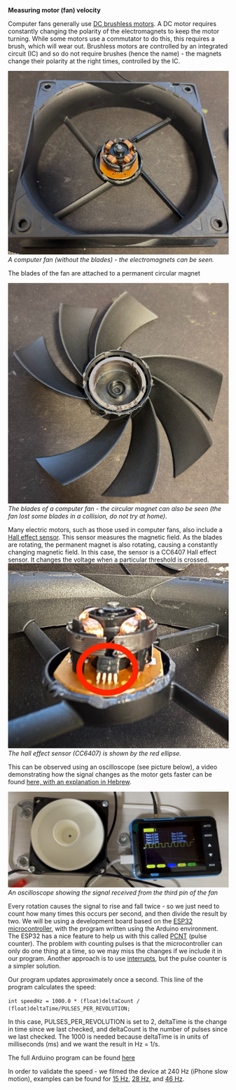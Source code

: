 **Measuring motor (fan) velocity**

Computer fans generally use [DC brushless motors](https://en.wikipedia.org/wiki/Brushless_DC_electric_motor). A DC motor requires constantly changing the polarity of the electromagnets to keep the motor turning. While some motors use a commutator to do this, this requires a brush, which will wear out. Brushless motors are controlled by an integrated circuit (IC) and so do not require brushes (hence the name) \- the magnets change their polarity at the right times, controlled by the IC.

![Computer fan without the blades][images/image1.jpg]  
*A computer fan (without the blades) \- the electromagnets can be seen.*

The blades of the fan are attached to a permanent circular magnet

![Blades of a computer fan][images/image2.jpg]  
*The blades of a computer fan \- the circular magnet can also be seen (the fan lost some blades in a collision, do not try at home).*

Many electric motors, such as those used in computer fans, also include a [Hall effect sensor](https://en.wikipedia.org/wiki/Hall_effect_sensor). This sensor measures the magnetic field. As the blades are rotating, the permanent magnet is also rotating, causing a constantly changing magnetic field. In this case, the sensor is a CC6407 Hall effect sensor. It changes the voltage when a particular threshold is crossed.  
![Hall effect sensor][images/image3.jpg]  
*The hall effect sensor (CC6407) is shown by the red ellipse.*

This can be observed using an oscilloscope (see picture below), a video demonstrating how the signal changes as the motor gets faster can be found [here, with an explanation in Hebrew](videos/oscilloscope_rotated.mov).

![Oscilloscope showing the signal from the third pin of the fan][images/image4.jpg]  
*An oscilloscope showing the signal received from the third pin of the fan*

Every rotation causes the signal to rise and fall twice \- so we just need to count how many times this occurs per second, and then divide the result by two. We will be using a development board based on the [ESP32 microcontroller](https://en.wikipedia.org/wiki/ESP32), with the program written using the Arduino environment. The ESP32 has a nice feature to help us with this called [PCNT](https://docs.espressif.com/projects/esp-idf/en/stable/esp32/api-reference/peripherals/pcnt.html) (pulse counter). The problem with counting pulses is that the microcontroller can only do one thing at a time, so we may miss the changes if we include it in our program. Another approach is to use [interrupts](https://roboticsbackend.com/arduino-interrupts/), but the pulse counter is a simpler solution.

Our program updates approximately once a second. This line of the program calculates the speed:

`int speedHz = 1000.0 * (float)deltaCount / (float)deltaTime/PULSES_PER_REVOLUTION;`

In this case, PULSES\_PER\_REVOLUTION is set to 2, deltaTime is the change in time since we last checked, and deltaCount is the number of pulses since we last checked. The 1000 is needed because deltaTime is in units of milliseconds (ms) and we want the result in Hz \= 1/s.

The full Arduino program can be found [here](fanCounter/fanCounter.ino)

In order to validate the speed \- we filmed the device at 240 Hz (iPhone slow motion), examples can be found for [15 Hz](videos/motor_speed_test_15Hz.mov), [28 Hz](videos/motor_speed_test_28Hz.mov), and [46 Hz](videos/motor_speed_test_46Hz.mov).

[images/image1.jpg]: images/image1.jpg
[images/image2.jpg]: images/image2.jpg
[images/image3.jpg]: images/image3.jpg
[images/image4.jpg]: images/image4.jpg